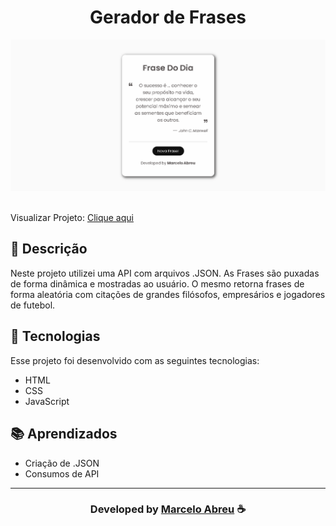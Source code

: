 <h1 align="center">
  Gerador de Frases
</h1> 

![](preview/Prewien.png)
<br>
<br>

Visualizar Projeto: [Clique aqui](https://Marcelo-Abreeu.github.io/Random-Quote/)



## 📝 Descrição

Neste projeto utilizei uma API com arquivos .JSON. 
As Frases são puxadas de forma dinâmica e mostradas ao usuário.
O mesmo retorna frases de forma aleatória com citações de grandes filósofos, empresários e jogadores de futebol.


## 🚀 Tecnologias

Esse projeto foi desenvolvido com as seguintes tecnologias:

- HTML
- CSS
- JavaScript

## 📚 Aprendizados 
- Criação de .JSON
- Consumos de API

-----

  <h3 align="center"> Developed by <a href="#">Marcelo Abreu</a> ☕</h3>


